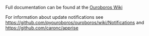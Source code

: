 Full documentation can be found at the [Ouroboros Wiki](https://github.com/pyouroboros/ouroboros/wiki)

For information about update notifications see https://github.com/pyouroboros/ouroboros/wiki/Notifications and https://github.com/caronc/apprise